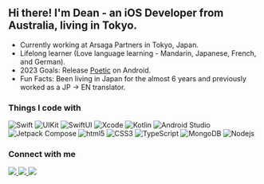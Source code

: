 ## Hi there! I'm Dean - an iOS Developer from Australia, living in Tokyo.

- Currently working at Arsaga Partners in Tokyo, Japan. 
- Lifelong learner (Love language learning - Mandarin, Japanese, French, and German).
- 2023 Goals: Release [Poetic](https://github.com/thompson-dean/Poetic) on Android.
- Fun Facts: Been living in Japan for the almost 6 years and previously worked as a JP -> EN translator. 

<h3>Things I code with</h3>
<p>
  <img alt="Swift" src="https://img.shields.io/badge/-Swift-F05138?logo=swift&logoColor=white" />
  <img alt="UIKit" src="https://img.shields.io/badge/-UIKit-F05138?logo=swift&logoColor=white" />
  <img alt="SwiftUI" src="https://img.shields.io/badge/-SwiftUI-F05138?logo=swift&logoColor=white" />
  <img alt="Xcode" src="https://img.shields.io/badge/-Xcode-147EFB?logo=xcode&logoColor=white" />
  <img alt="Kotlin" src="https://img.shields.io/badge/-Kotlin-7F52FF?logo=kotlin&logoColor=white" />
  <img alt="Android Studio" src="https://img.shields.io/badge/-Android Studio-3DDC84?logo=android-studio&logoColor=white" />
  <img alt="Jetpack Compose" src="https://img.shields.io/badge/-Jetpack Compose-4285F4?logo=android-studio&logoColor=white" />
  <img alt="html5" src="https://img.shields.io/badge/-HTML5-E34F26?logo=html5&logoColor=white" />
  <img alt="CSS3" src="https://img.shields.io/badge/-CSS3-1572B6?logo=html5&logoColor=white" />
  <img alt="TypeScript" src="https://img.shields.io/badge/-TypeScript-007ACC?logo=typescript&logoColor=white" />
  <img alt="MongoDB" src="https://img.shields.io/badge/-MongoDB-13aa52?logo=mongodb&logoColor=white" />
  <img alt="Nodejs" src="https://img.shields.io/badge/-Nodejs-43853d?logo=Node.js&logoColor=white" />
</p>




<h3>Connect with me</h3>
<p align="left">
  <a href="https://www.linkedin.com/in/deanwthompson/" target="_blank">
    <img src="https://img.shields.io/badge/LinkedIn-%40Dean Thompson-0A66C2?logo=linkedin&logoColor=white"/>
  </a>
  <a href="https://twitter.com/DeanWThompson" target="_blank">
    <img src="https://img.shields.io/badge/Twitter-%40DeanWThompson-1DA1F2?logo=twitter&logoColor=white"/>
  </a>
  <a href="" target="_blank">
    <img src="https://img.shields.io/badge/Instagram-thompson.dean-E4405F?logo=instagram&logoColor=white"/>
  </a>
</p>






